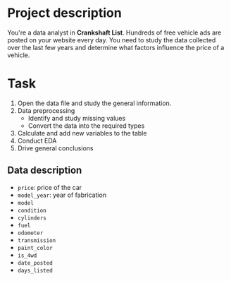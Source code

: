 # Project description

You're a data analyst in **Crankshaft List**. Hundreds of free vehicle ads are posted on your website every day. You need to study the data collected over the last few years and determine what factors influence the price of a vehicle.

# Task

1. Open the data file and study the general information.
2. Data preprocessing
    * Identify and study missing values
    * Convert the data into the required types
3. Calculate and add new variables to the table
4. Conduct EDA
5. Drive general conclusions

## Data description
* `price`: price of the car
* `model_year`: year of fabrication
* `model`
* `condition`
* `cylinders`
* `fuel`
* `odometer`
* `transmission`
* `paint_color`
* `is_4wd`
* `date_posted`
* `days_listed`